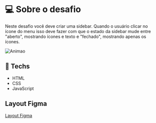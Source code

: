 # 💻 Sobre o desafio

Neste desafio você deve criar uma sidebar. Quando o usuário clicar no ícone do menu isso deve fazer com que o estado da sidebar mude entre "aberto", mostrando ícones e texto e "fechado", mostrando apenas os ícones.

![Animao](https://user-images.githubusercontent.com/93055468/159549852-e9fb0920-24a0-4599-9d19-0e17068d436c.gif)

## 🚀 **Techs**

- HTML
- CSS
- JavaScript

## Layout Figma

[Layout Figma](<https://www.figma.com/file/o5MDo1QMgJ3oG5Vwd69FUZ/DD-%2F-Sidebar-Responsiva-(Copy)>)
